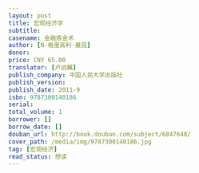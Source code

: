 ```yaml
---
layout: post
title: 宏观经济学
subtitle: 
casename: 金融炼金术
author: [N·格里高利·曼昆]
donor: 
price: CNY 65.00
translator: [卢远瞩]
publish_company: 中国人民大学出版社
publish_version: 
publish_date: 2011-9
isbn: 9787300140186
serial: 
total_volume: 1
borrower: []
borrow_date: []
douban_url: http://book.douban.com/subject/6847648/
cover_path: /media/img/9787300140186.jpg
tag: [宏观经济]
read_status: 想读
---
```

